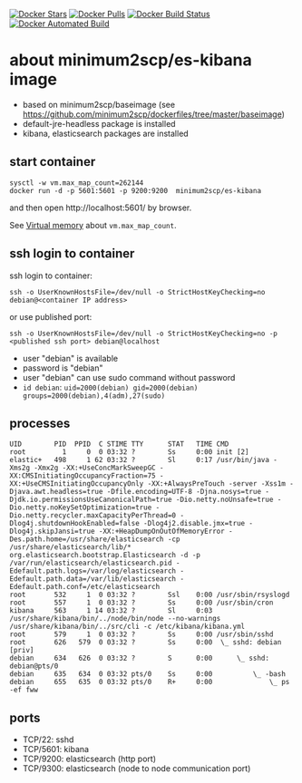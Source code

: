 [![Docker Stars](https://img.shields.io/docker/stars/minimum2scp/es-kibana.svg)]()
[![Docker Pulls](https://img.shields.io/docker/pulls/minimum2scp/es-kibana.svg)]()
[![Docker Build Status](https://img.shields.io/docker/build/minimum2scp/es-kibana.svg)]()
[![Docker Automated Build](https://img.shields.io/docker/automated/minimum2scp/es-kibana.svg)]()

# about minimum2scp/es-kibana image

 * based on minimum2scp/baseimage (see https://github.com/minimum2scp/dockerfiles/tree/master/baseimage)
 * default-jre-headless package is installed
 * kibana, elasticsearch packages are installed

## start container

```
sysctl -w vm.max_map_count=262144
docker run -d -p 5601:5601 -p 9200:9200  minimum2scp/es-kibana
```

and then open http://localhost:5601/ by browser.

See [Virtual memory](https://www.elastic.co/guide/en/elasticsearch/reference/current/vm-max-map-count.html) about `vm.max_map_count`.

## ssh login to container

ssh login to container:

```
ssh -o UserKnownHostsFile=/dev/null -o StrictHostKeyChecking=no debian@<container IP address>
```

or use published port:

```
ssh -o UserKnownHostsFile=/dev/null -o StrictHostKeyChecking=no -p <published ssh port> debian@localhost
```

 * user "debian" is available
 * password is "debian"
 * user "debian" can use sudo command without password
 * `id debian`: `uid=2000(debian) gid=2000(debian) groups=2000(debian),4(adm),27(sudo)`

## processes

```console
UID        PID  PPID  C STIME TTY      STAT   TIME CMD
root         1     0  0 03:32 ?        Ss     0:00 init [2]
elastic+   498     1 62 03:32 ?        Sl     0:17 /usr/bin/java -Xms2g -Xmx2g -XX:+UseConcMarkSweepGC -XX:CMSInitiatingOccupancyFraction=75 -XX:+UseCMSInitiatingOccupancyOnly -XX:+AlwaysPreTouch -server -Xss1m -Djava.awt.headless=true -Dfile.encoding=UTF-8 -Djna.nosys=true -Djdk.io.permissionsUseCanonicalPath=true -Dio.netty.noUnsafe=true -Dio.netty.noKeySetOptimization=true -Dio.netty.recycler.maxCapacityPerThread=0 -Dlog4j.shutdownHookEnabled=false -Dlog4j2.disable.jmx=true -Dlog4j.skipJansi=true -XX:+HeapDumpOnOutOfMemoryError -Des.path.home=/usr/share/elasticsearch -cp /usr/share/elasticsearch/lib/* org.elasticsearch.bootstrap.Elasticsearch -d -p /var/run/elasticsearch/elasticsearch.pid -Edefault.path.logs=/var/log/elasticsearch -Edefault.path.data=/var/lib/elasticsearch -Edefault.path.conf=/etc/elasticsearch
root       532     1  0 03:32 ?        Ssl    0:00 /usr/sbin/rsyslogd
root       557     1  0 03:32 ?        Ss     0:00 /usr/sbin/cron
kibana     563     1 14 03:32 ?        Sl     0:03 /usr/share/kibana/bin/../node/bin/node --no-warnings /usr/share/kibana/bin/../src/cli -c /etc/kibana/kibana.yml
root       579     1  0 03:32 ?        Ss     0:00 /usr/sbin/sshd
root       626   579  0 03:32 ?        Ss     0:00  \_ sshd: debian [priv]
debian     634   626  0 03:32 ?        S      0:00      \_ sshd: debian@pts/0
debian     635   634  0 03:32 pts/0    Ss     0:00          \_ -bash
debian     655   635  0 03:32 pts/0    R+     0:00              \_ ps -ef fww
```

## ports

 * TCP/22: sshd
 * TCP/5601: kibana
 * TCP/9200: elasticsearch (http port)
 * TCP/9300: elasticsearch (node to node communication port)

